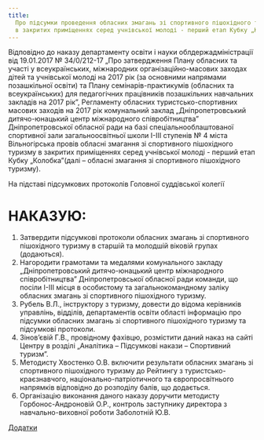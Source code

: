 ```yaml
---
title:
  Про підсумки проведення обласних змагань зі спортивного пішохідного туризму
  в закритих приміщеннях серед учнівської молоді - перший етап Кубку „Колобка”
---
```


Відповідно до наказу департаменту освіти і науки облдержадміністрації від 19.01.2017 № 34/0/212-17 „Про затвердження Плану обласних та участі у всеукраїнських, міжнародних організаційно-масових заходах дітей та учнівської молоді на 2017 рік (за основними напрямами позашкільної освіти) та Плану семінарів-практикумів (обласних та всеукраїнських) для педагогічних працівників позашкільних навчальних закладів на 2017 рік”, Регламенту обласних туристсько-спортивних масових заходів на 2017 рік комунальний заклад „Дніпропетровський дитячо-юнацький центр міжнародного співробітництва” Дніпропетровської обласної ради на базі спеціальнооблаштованої спортивної зали загальноосвітньої школи І-ІІІ ступенів № 4 міста Вільногірська провів обласні змагання зі спортивного пішохідного туризму в закритих приміщеннях серед учнівської молоді - перший етап Кубку „Колобка”(далі – обласні змагання зі спортивного пішохідного туризму).

На підставі підсумкових протоколів Головної суддівської колегії

# НАКАЗУЮ:

1.  Затвердити підсумкові протоколи обласних змагань зі спортивного пішохідного туризму в старшій та молодшій віковій групах (додаються).
2.  Нагородити грамотами та медалями комунального закладу „Дніпропетровський дитячо-юнацький центр міжнародного співробітництва” Дніпропетровської обласної ради команди, що посіли І-ІІІ місця в особистому та загальнокомандному заліку обласних змагань зі спортивного пішохідного туризму.
3.  Рубель В.Л., інструктору з туризму, довести до відома керівників управлінь, відділів, департаментів освіти області інформацію про підсумки обласних змагань зі спортивного пішохідного туризму та підсумкові протоколи.
4.  Зінов’євій Г.В., провідному фахівцю, розмістити даний наказ на сайті Центру в розділі „Аналітика – Підсумкові накази – Спортивний туризм”.
5.  Методисту Хвостенко О.В. включити результати обласних змагань зі спортивного пішохідного туризму до Рейтингу з туристсько-краєзнавчого, національно-патріотичного та європросвітнього напрямків відповідно до розподілу балів, що додається.
6.  Організацію виконання даного наказу доручити методисту Горбонос-Андроновій О.Р., контроль заступнику директора з навчально-виховної роботи Заболотній Ю.В.

[Додатки](https://drive.google.com/open?id=0B2WFhDmnmBnUakZQZUFYdmh4b28)
